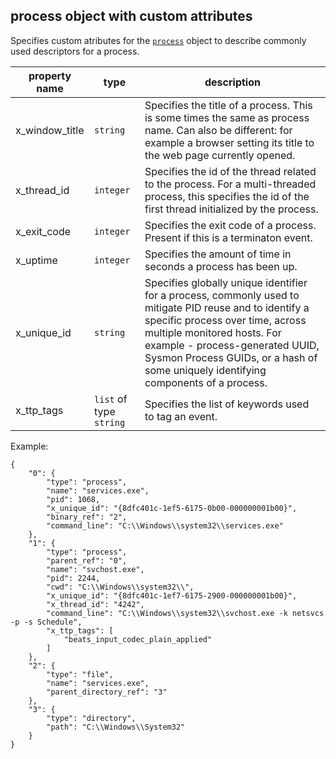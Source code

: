 ## process object with custom attributes

Specifies custom atributes for the [`process`](http://docs.oasis-open.org/cti/stix/v2.0/cs01/part4-cyber-observable-objects/stix-v2.0-cs01-part4-cyber-observable-objects.html#_Toc496716272) object to describe commonly used descriptors for a process.

| property name | type | description |
|--|--|--|
| x_window_title | `string` | Specifies the title of a process. This is some times the same as process name. Can also be different: for example a browser setting its title to the web page currently opened. |
| x_thread_id | `integer` | Specifies the id of the thread related to the process. For a multi-threaded process, this specifies the id of the first thread initialized by the process. |
| x_exit_code | `integer` | Specifies the exit code of a process. Present if this is a terminaton event. |
| x_uptime | `integer` | Specifies the amount of time in seconds a process has been up. |
| x_unique_id | `string` | Specifies globally unique identifier for a process, commonly used to mitigate PID reuse and to identify a specific process over time, across multiple monitored hosts.  For example - process-generated UUID, Sysmon Process GUIDs, or a hash of some uniquely identifying components of a process. |
| x_ttp_tags | `list` of type `string` | Specifies the list of keywords used to tag an event. |

Example:

    {
        "0": {
            "type": "process",
            "name": "services.exe",
            "pid": 1068,
            "x_unique_id": "{8dfc401c-1ef5-6175-0b00-000000001b00}",
            "binary_ref": "2",
            "command_line": "C:\\Windows\\system32\\services.exe"
        },
        "1": {
            "type": "process",
            "parent_ref": "0",
            "name": "svchost.exe",
            "pid": 2244,
            "cwd": "C:\\Windows\\system32\\",
            "x_unique_id": "{8dfc401c-1ef7-6175-2900-000000001b00}",
            "x_thread_id": "4242",
            "command_line": "C:\\Windows\\system32\\svchost.exe -k netsvcs -p -s Schedule",
            "x_ttp_tags": [
                "beats_input_codec_plain_applied"
            ]
        },
        "2": {
            "type": "file",
            "name": "services.exe",
            "parent_directory_ref": "3"
        },
        "3": {
            "type": "directory",
            "path": "C:\\Windows\\System32"
        }
    }

